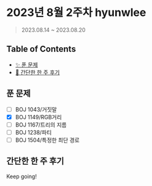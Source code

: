 # 2023년 8월 2주차 hyunwlee

> 2023.08.14 ~ 2023.08.20

## Table of Contents

- [✨ 푼 문제](#푼-문제)
- [🤔 간단한 한 주 후기](#간단한-한-주-후기)

## 푼 문제

<!-- 📕 백준 : BOJ 문제번호/문제제목 e.g. BOJ 2577/숫자의 개수 -->
<!-- 📗 프로그래머스 : PRO 문제번호/문제제목 e.g. PRO 120812/최빈값 구하기 -->
<!-- 백준허브를 사용하시면 프로그래머스의 문제번호도 확인하실 수 있습니다 -->

- [ ] BOJ 1043/거짓말
- [x] BOJ 1149/RGB거리
- [ ] BOJ 1167/트리의 지름
- [ ] BOJ 1238/파티
- [ ] BOJ 1504/특정한 최단 경로

## 간단한 한 주 후기

<!-- 한 주 후기를 간단하게 작성해주세요 ! -->

Keep going!
